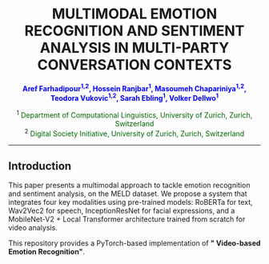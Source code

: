 <h1 align="center">MULTIMODAL EMOTION RECOGNITION AND SENTIMENT ANALYSIS IN MULTI-PARTY CONVERSATION CONTEXTS</h1>

<p align="center">
  <b>
    <span style="color:blue">Aref Farhadipour<sup>1,2</sup>, Hossein Ranjbar<sup>1</sup>, Masoumeh Chapariniya<sup>1,2</sup>, Teodora Vukovic<sup>1,2</sup>, Sarah Ebling<sup>1</sup>, Volker Dellwo<sup>1</sup></span>
  </b>
</p>

<p align="center">
  <sup>1</sup> <span style="color:darkgreen">Department of Computational Linguistics, University of Zurich, Zurich, Switzerland</span> <br>
  <sup>2</sup> <span style="color:darkgreen">Digital Society Initiative, University of Zurich, Zurich, Switzerland</span>
</p>


---

## Introduction

This paper presents a multimodal approach to tackle
emotion recognition and sentiment analysis, on the MELD dataset. We propose a system
that integrates four key modalities using pre-trained models:
RoBERTa for text, Wav2Vec2 for speech, InceptionResNet
for facial expressions, and a MobileNet-V2 + Local Transformer architecture
trained from scratch for video analysis.

This repository provides a PyTorch-based implementation of **" Video-based Emotion Recognition"**. 




